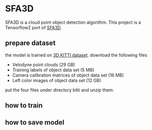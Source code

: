 # SFA3D
SFA3D is a cloud point object detection algorithm. This project is a Tensorflow2 port of [SFA3D](https://github.com/maudzung/SFA3D).

## prepare dataset
the model is trained on [3D KITTI dataset](http://www.cvlibs.net/datasets/kitti/eval_object.php?obj_benchmark=3d).
download the following files 

- Velodyne point clouds (29 GB)
- Training labels of object data set (5 MB)
- Camera calibration matrices of object data set (16 MB)
- Left color images of object data set (12 GB)

put the four files under directory kitti and unzip them.

## how to train

## how to save model


